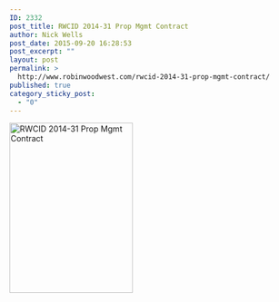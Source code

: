 ```yaml
---
ID: 2332
post_title: RWCID 2014-31 Prop Mgmt Contract
author: Nick Wells
post_date: 2015-09-20 16:28:53
post_excerpt: ""
layout: post
permalink: >
  http://www.robinwoodwest.com/rwcid-2014-31-prop-mgmt-contract/
published: true
category_sticky_post:
  - "0"
---
```

<a href="http://www.robinwoodwest.com/wp-content/uploads/2015/09/rwcid-2014-31-prop-mgmt-contract.jpg"><img src="http://www.robinwoodwest.com/wp-content/uploads/2015/09/rwcid-2014-31-prop-mgmt-contract-217x300.jpg" alt="RWCID 2014-31 Prop Mgmt Contract" width="217" height="300" class="alignnone size-medium wp-image-2333" /></a>